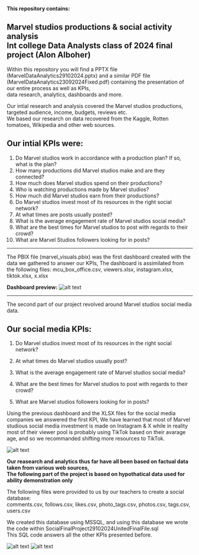 **This repository contains:**

Marvel studios productions & social activity analysis
<br>
Int college Data Analysts class of 2024 final project (Alon Alboher)
----------------------------------------------------------

Within this repository you will find a PPTX file (MarvelDataAnalytics29102024.pptx) 
and a similar PDF file (MarvelDataAnalytics23092024Fixed.pdf) containing the presentation of our entire process as well as KPIs,
<br>
data research, analytics, dashboards and more.

Our intial research and analysis covered the Marvel studios productions, targeted audience, income, budgets, reviews etc.
<br>
We based our research on data recovered from the Kaggle, Rotten tomatoes, Wikipedia and other web sources.

Our intial KPIs were:
---------------------
1. Do Marvel studios work in accordance with a production plan? If so, what is the plan?
2. How many productions did Marvel studios make and are they connected?
3. How much does Marvel studios spend on their productions?
4. Who is watching productions made by Marvel studios?
5. How much did Marvel studios earn from their productions?
6. Do Marvel studios invest most of its resources in the right social network?
7. At what times are posts usually posted?
8. What is the average engagement rate of Marvel studios social media?
9. What are the best times for Marvel studios to post with regards to their crowd?
10. What are Marvel Studios followers looking for in posts?

-----------------------------------------------------------------------------------

The PBIX file (marvel_visuals.pbix) was the first dashboard created with the data we gathered to answer our KPIs,
The dashboard is assimilated from the following files:
mcu_box_office.csv, viewers.xlsx, instagram.xlsx, tiktok.xlsx, x.xlsx

**Dashboard preview:**
![alt text](https://static.wixstatic.com/media/8e190f_0adfc9f8c7734b0bb687fe7ea12947f7~mv2.jpg/v1/fill/w_1480,h_832,al_c,q_85,usm_0.66_1.00_0.01,enc_auto/8e190f_0adfc9f8c7734b0bb687fe7ea12947f7~mv2.jpg)

-----------------------------------------------------------------------------------

The second part of our project revolved around Marvel studios social media data.

Our social media KPIs:
-----------------------
1. Do Marvel studios invest most of its resources in the right social network?

2. At what times do Marvel studios usually post?

3. What is the average engagement rate of Marvel studios social media?

4. What are the best times for Marvel studios to post with regards to their crowd?

5. What are Marvel studios followers looking for in posts?

Using the previous dashboard and the XLSX files for the social media companies we answered the first KPI,
We have learned that most of Marvel studious social media investment is made on Instagram & X while in reality most
of their viewer pool is probably using TikTok based on their avarage age, and so we recommanded shifting more resources to TikTok.

![alt text](https://static.wixstatic.com/media/8e190f_58a0a4a92a264030957065c8ec1680b2~mv2.png/v1/fill/w_1480,h_832,al_c,q_90,usm_0.66_1.00_0.01,enc_auto/8e190f_58a0a4a92a264030957065c8ec1680b2~mv2.png)

**Our reasearch and analytics thus far have all been based on factual data taken from various web sources,**
<br>
**The following part of the project is based on hypothatical data used for ability demonstration only**

The following files were provided to us by our teachers to create a social database:
<br>
comments.csv, follows.csv, likes.csv, photo_tags.csv, photos.csv, tags.csv, users.csv

We created this database using MSSQL, and using this database we wrote the code within SocialFinalProject29102024UnitedFinalFile.sql
<br>
This SQL code answers all the other KPIs presented before.

![alt text](https://static.wixstatic.com/media/8e190f_0efaf64d13f64434be8ec358214d2715~mv2.png/v1/fill/w_1480,h_836,al_c,q_90,usm_0.66_1.00_0.01,enc_auto/8e190f_0efaf64d13f64434be8ec358214d2715~mv2.png)
![alt text](https://cdn.discordapp.com/attachments/1217773850217939087/1309113955095941160/SQL1.jpg?ex=674066e1&is=673f1561&hm=6e005646822210c655c910854f94a344062e4b5dec889bf4342d5d6a1616786e&)

